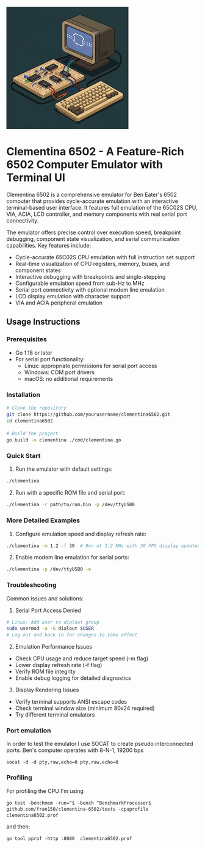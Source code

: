 ![Logo](assets/images/computer.jpeg) 
# Clementina 6502 - A Feature-Rich 6502 Computer Emulator with Terminal UI

Clementina 6502 is a comprehensive emulator for Ben Eater's 6502 computer that provides cycle-accurate emulation with an interactive terminal-based user interface. It features full emulation of the 65C02S CPU, VIA, ACIA, LCD controller, and memory components with real serial port connectivity.

The emulator offers precise control over execution speed, breakpoint debugging, component state visualization, and serial communication capabilities. Key features include:
- Cycle-accurate 65C02S CPU emulation with full instruction set support
- Real-time visualization of CPU registers, memory, buses, and component states
- Interactive debugging with breakpoints and single-stepping
- Configurable emulation speed from sub-Hz to MHz
- Serial port connectivity with optional modem line emulation
- LCD display emulation with character support
- VIA and ACIA peripheral emulation

## Usage Instructions
### Prerequisites
- Go 1.18 or later
- For serial port functionality:
  - Linux: appropriate permissions for serial port access
  - Windows: COM port drivers
  - macOS: no additional requirements

### Installation

```bash
# Clone the repository
git clone https://github.com/yourusername/clementina6502.git
cd clementina6502

# Build the project
go build -o clementina ./cmd/clementina.go
```

### Quick Start
1. Run the emulator with default settings:
```bash
./clementina
```

2. Run with a specific ROM file and serial port:
```bash
./clementina -r path/to/rom.bin -p /dev/ttyUSB0
```

### More Detailed Examples

1. Configure emulation speed and display refresh rate:
```bash
./clementina -m 1.2 -f 30  # Run at 1.2 MHz with 30 FPS display updates
```

2. Enable modem line emulation for serial ports:
```bash
./clementina -p /dev/ttyUSB0 -e
```

### Troubleshooting

Common issues and solutions:

1. Serial Port Access Denied
```bash
# Linux: Add user to dialout group
sudo usermod -a -G dialout $USER
# Log out and back in for changes to take effect
```

2. Emulation Performance Issues
- Check CPU usage and reduce target speed (-m flag)
- Lower display refresh rate (-f flag)
- Verify ROM file integrity
- Enable debug logging for detailed diagnostics

3. Display Rendering Issues
- Verify terminal supports ANSI escape codes
- Check terminal window size (minimum 80x24 required)
- Try different terminal emulators

### Port emulation

In order to test the emulator I use SOCAT to create pseudo interconnected ports.
Ben's computer operates with 8-N-1, 19200 bps

```
socat -d -d pty,raw,echo=0 pty,raw,echo=0
```

### Profiling

For profiling the CPU I'm using

```
go test -benchmem -run=^$ -bench ^BenchmarkProcessor$ github.com/fran150/clementina-6502/tests -cpuprofile clementina6502.prof
```

and then:

```
go tool pprof -http :8080  clementina6502.prof
```